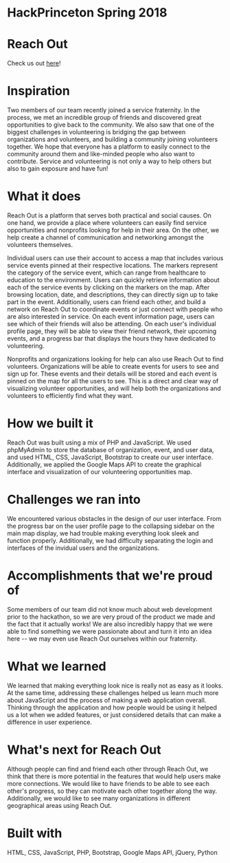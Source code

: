 # HackPrinceton Spring 2018
# Reach Out
Check us out [here](https://steven-hackprinceton2018.herokuapp.com/)!

# Inspiration
Two members of our team recently joined a service fraternity. In the process, we met an incredible group of friends and discovered great opportunities to give back to the community. We also saw that one of the biggest challenges in volunteering is bridging the gap between organizations and volunteers, and building a community joining volunteers together. We hope that everyone has a platform to easily connect to the community around them and like-minded people who also want to contribute. Service and volunteering is not only a way to help others but also to gain exposure and have fun!

# What it does
Reach Out is a platform that serves both practical and social causes. On one hand, we provide a place where volunteers can easily find service opportunities and nonprofits looking for help in their area. On the other, we help create a channel of communication and networking amongst the volunteers themselves. 

Individual users can use their account to access a map that includes various service events pinned at their respective locations. The markers represent the category of the service event, which can range from healthcare to education to the environment. Users can quickly retrieve information about each of the service events by clicking on the markers on the map. After browsing location, date, and descriptions, they can directly sign up to take part in the event. Additionally, users can friend each other, and build a network on Reach Out to coordinate events or just connect with people who are also interested in service. On each event information page, users can see which of their friends will also be attending. On each user's individual profile page, they will be able to view their friend network, their upcoming events, and a progress bar that displays the hours they have dedicated to volunteering.

Nonprofits and organizations looking for help can also use Reach Out to find volunteers. Organizations will be able to create events for users to see and sign up for. These events and their details will be stored and each event is pinned on the map for all the users to see. This is a direct and clear way of visualizing volunteer opportunities, and will help both the organizations and volunteers to efficiently find what they want.

# How we built it 
Reach Out was built using a mix of PHP and JavaScript. We used phpMyAdmin to store the database of organization, event, and user data, and used HTML, CSS, JavaScript, Bootstrap to create our user interface. Additionally, we applied the Google Maps API to create the graphical interface and visualization of our volunteering opportunities map. 

# Challenges we ran into
We encountered various obstacles in the design of our user interface. From the progress bar on the user profile page to the collapsing sidebar on the main map display, we had trouble making everything look sleek and function properly. Additionally, we had difficulty separating the login and interfaces of the invidual users and the organizations.

# Accomplishments that we're proud of
Some members of our team did not know much about web development prior to the hackathon, so we are very proud of the product we made and the fact that it actually works! We are also incredibly happy that we were able to find something we were passionate about and turn it into an idea here -- we may even use Reach Out ourselves within our fraternity.

# What we learned
We learned that making everything look nice is really not as easy as it looks. At the same time, addressing these challenges helped us learn much more about JavaScript and the process of making a web application overall. Thinking through the application and how people would be using it helped us a lot when we added features, or just considered details that can make a difference in user experience. 

# What's next for Reach Out
Although people can find and friend each other through Reach Out, we think that there is more potential in the features that would help users make more connections. We would like to have friends to be able to see each other's progress, so they can motivate each other together along the way. Additionally, we would like to see many organizations in different geographical areas using Reach Out.

# Built with
HTML, CSS, JavaScript, PHP, Bootstrap, Google Maps API, jQuery, Python
